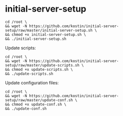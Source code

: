 # initial-server-setup
```
cd /root \
&& wget -N https://github.com/kostin/initial-server-setup/raw/master/initial-server-setup.sh \
&& chmod +x initial-server-setup.sh \
&& ./initial-server-setup.sh
```

Update scripts:
```
cd /root \
&& wget -N https://github.com/kostin/initial-server-setup/raw/master/update-scripts.sh \
&& chmod +x update-scripts.sh \
&& ./update-scripts.sh
```

Update configuration files:
```
cd /root \
&& wget -N https://github.com/kostin/initial-server-setup/raw/master/update-conf.sh \
&& chmod +x update-conf.sh \
&& ./update-conf.sh
```
